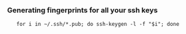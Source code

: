 <!--
Categories:
  - ssh
  - bash
Tags:
  - fingerprint
-->

### Generating fingerprints for all your ssh keys ###

       for i in ~/.ssh/*.pub; do ssh-keygen -l -f "$i"; done
        